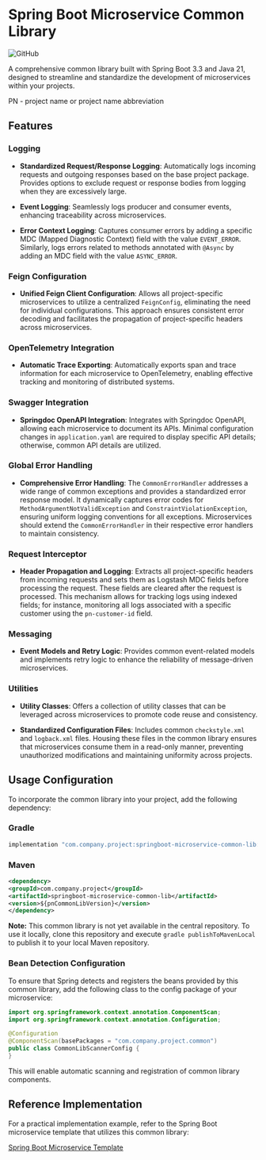 # Spring Boot Microservice Common Library

![GitHub](https://img.shields.io/github/license/isopropylcyanide/Jwt-Spring-Security-JPA?color=blue)

A comprehensive common library built with Spring Boot 3.3 and Java 21, designed to streamline and standardize the development of microservices within your projects.

PN - project name or project name abbreviation

## Features

### Logging

- **Standardized Request/Response Logging**: Automatically logs incoming requests and outgoing responses based on the base project package. Provides options to exclude request or response bodies from logging when they are excessively large.

- **Event Logging**: Seamlessly logs producer and consumer events, enhancing traceability across microservices.

- **Error Context Logging**: Captures consumer errors by adding a specific MDC (Mapped Diagnostic Context) field with the value `EVENT_ERROR`. Similarly, logs errors related to methods annotated with `@Async` by adding an MDC field with the value `ASYNC_ERROR`.

### Feign Configuration

- **Unified Feign Client Configuration**: Allows all project-specific microservices to utilize a centralized `FeignConfig`, eliminating the need for individual configurations. This approach ensures consistent error decoding and facilitates the propagation of project-specific headers across microservices.

### OpenTelemetry Integration

- **Automatic Trace Exporting**: Automatically exports span and trace information for each microservice to OpenTelemetry, enabling effective tracking and monitoring of distributed systems.

### Swagger Integration

- **Springdoc OpenAPI Integration**: Integrates with Springdoc OpenAPI, allowing each microservice to document its APIs. Minimal configuration changes in `application.yaml` are required to display specific API details; otherwise, common API details are utilized.

### Global Error Handling

- **Comprehensive Error Handling**: The `CommonErrorHandler` addresses a wide range of common exceptions and provides a standardized error response model. It dynamically captures error codes for `MethodArgumentNotValidException` and `ConstraintViolationException`, ensuring uniform logging conventions for all exceptions. Microservices should extend the `CommonErrorHandler` in their respective error handlers to maintain consistency.

### Request Interceptor

- **Header Propagation and Logging**: Extracts all project-specific headers from incoming requests and sets them as Logstash MDC fields before processing the request. These fields are cleared after the request is processed. This mechanism allows for tracking logs using indexed fields; for instance, monitoring all logs associated with a specific customer using the `pn-customer-id` field.

### Messaging

- **Event Models and Retry Logic**: Provides common event-related models and implements retry logic to enhance the reliability of message-driven microservices.

### Utilities

- **Utility Classes**: Offers a collection of utility classes that can be leveraged across microservices to promote code reuse and consistency.

- **Standardized Configuration Files**: Includes common `checkstyle.xml` and `logback.xml` files. Housing these files in the common library ensures that microservices consume them in a read-only manner, preventing unauthorized modifications and maintaining uniformity across projects.

## Usage Configuration

To incorporate the common library into your project, add the following dependency:

### Gradle

```groovy
implementation "com.company.project:springboot-microservice-common-lib:${pnCommonLibVersion}"
```

### Maven

```xml
<dependency>
<groupId>com.company.project</groupId>
<artifactId>springboot-microservice-common-lib</artifactId>
<version>${pnCommonLibVersion}</version>
</dependency>
```


**Note:** This common library is not yet available in the central repository. To use it locally, clone this repository and execute `gradle publishToMavenLocal` to publish it to your local Maven repository.

### Bean Detection Configuration
To ensure that Spring detects and registers the beans provided by this common library, add the following class to the config package of your microservice:

```java
import org.springframework.context.annotation.ComponentScan;
import org.springframework.context.annotation.Configuration;

@Configuration
@ComponentScan(basePackages = "com.company.project.common")
public class CommonLibScannerConfig {
}
```
This will enable automatic scanning and registration of common library components.


## Reference Implementation
For a practical implementation example, refer to the Spring Boot microservice template that utilizes this common library:

[Spring Boot Microservice Template](https://github.com/mmushfiq/springboot-microservice-template)